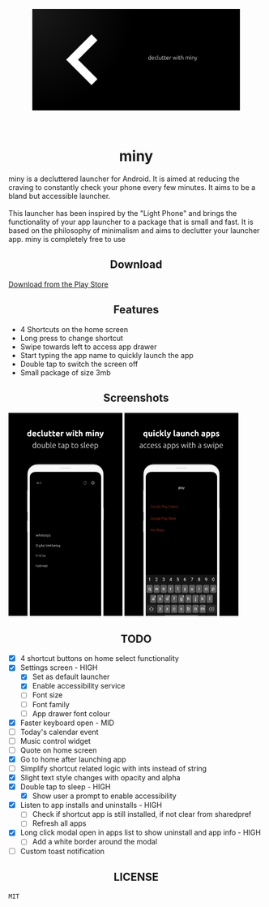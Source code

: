 <p align="center"><img src="design/fg.png" height="200" /></p>

<br/>

<h1 align="center">miny</h1>
miny is a decluttered launcher for Android. It is aimed at reducing the craving to constantly check your phone every few minutes. It aims to be a bland but accessible launcher.
<br/>
<br/>
This launcher has been inspired by the "Light Phone" and brings the functionality of your app launcher to a package that is small and fast. It is based on the philosophy of minimalism and aims to declutter your launcher app. miny is completely free to use

<h2 align="center">Download</h2>

[Download from the Play Store](https://play.google.com/store/apps/details?id=com.appallure.miny)

<h2 align="center">Features</h2>

- 4 Shortcuts on the home screen
- Long press to change shortcut
- Swipe towards left to access app drawer
- Start typing the app name to quickly launch the app
- Double tap to switch the screen off
- Small package of size 3mb

<h2 align="center">Screenshots</h2>

<img src="design/Home.png" height="400" /> <img src="design/AppDrawer.png" height="400" />

<h2 align="center">TODO</h2>

- [x] 4 shortcut buttons on home select functionality
- [x] Settings screen - HIGH
	- [x] Set as default launcher
	- [x] Enable accessibility service
	- [ ] Font size
	- [ ] Font family
	- [ ] App drawer font colour
- [x] Faster keyboard open - MID
- [ ] Today's calendar event
- [ ] Music control widget
- [ ] Quote on home screen
- [x] Go to home after launching app
- [ ] Simplify shortcut related logic with ints instead of string
- [x] Slight text style changes with opacity and alpha
- [x] Double tap to sleep - HIGH
	- [x] Show user a prompt to enable accessibility
- [x] Listen to app installs and uninstalls - HIGH
	- [ ] Check if shortcut app is still installed, if not clear from sharedpref
	- [ ] Refresh all apps 
- [x] Long click modal open in apps list to show uninstall and app info - HIGH
	- [ ] Add a white border around the modal 
- [ ] Custom toast notification

<h2 align="center">LICENSE</h2>

```
MIT
```
